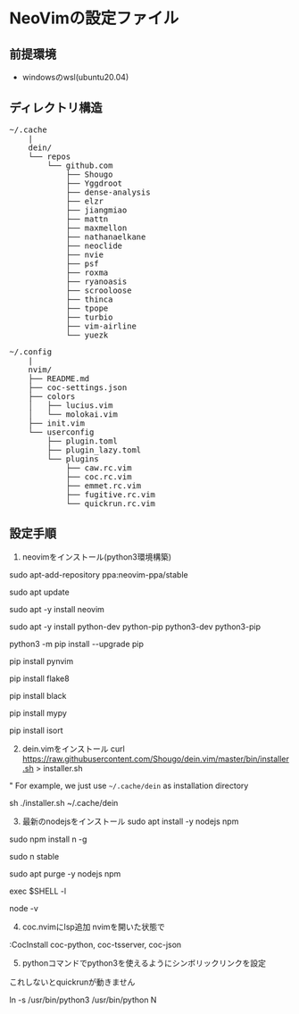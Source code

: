 
# NeoVimの設定ファイル

## 前提環境

- windowsのwsl(ubuntu20.04)

## ディレクトリ構造
<pre>
~/.cache
	|
	dein/
	└── repos
	    └── github.com
	        ├── Shougo
	        ├── Yggdroot
	        ├── dense-analysis
	        ├── elzr
	        ├── jiangmiao
	        ├── mattn
	        ├── maxmellon
	        ├── nathanaelkane
	        ├── neoclide
	        ├── nvie
	        ├── psf
	        ├── roxma
	        ├── ryanoasis
	        ├── scrooloose
	        ├── thinca
	        ├── tpope
	        ├── turbio
	        ├── vim-airline
	        └── yuezk
</pre>

<pre>
~/.config
	|
	nvim/
	├── README.md
	├── coc-settings.json
	├── colors
	│   ├── lucius.vim
	│   └── molokai.vim
	├── init.vim
	└── userconfig
	    ├── plugin.toml
	    ├── plugin_lazy.toml
	    └── plugins
	        ├── caw.rc.vim
	        ├── coc.rc.vim
	        ├── emmet.rc.vim
	        ├── fugitive.rc.vim
	        └── quickrun.rc.vim
</pre>

## 設定手順

1. neovimをインストール(python3環境構築)


sudo apt-add-repository ppa:neovim-ppa/stable

sudo apt update

sudo apt -y install neovim

sudo apt -y install python-dev python-pip python3-dev python3-pip

python3 -m pip install --upgrade pip

pip install pynvim

pip install flake8

pip install black

pip install mypy

pip install isort



2. dein.vimをインストール
curl https://raw.githubusercontent.com/Shougo/dein.vim/master/bin/installer.sh > installer.sh

" For example, we just use `~/.cache/dein` as installation directory

sh ./installer.sh ~/.cache/dein

3. 最新のnodejsをインストール
sudo apt install -y nodejs npm

sudo npm install n -g

sudo n stable

sudo apt purge -y nodejs npm

exec $SHELL -l

node -v

4. coc.nvimにlsp追加
nvimを開いた状態で

:CocInstall coc-python, coc-tsserver, coc-json

5. pythonコマンドでpython3を使えるようにシンボリックリンクを設定

これしないとquickrunが動きません

ln -s /usr/bin/python3 /usr/bin/python
N
